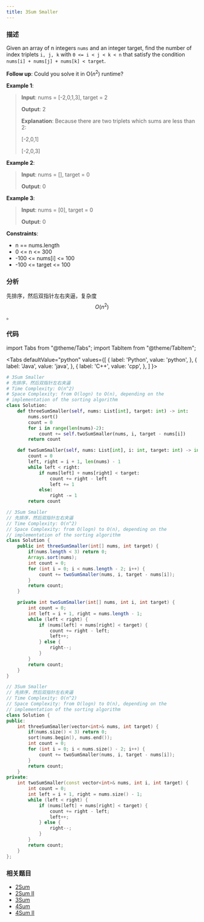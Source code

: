 ```yaml
---
title: 3Sum Smaller
---
```


### 描述

Given an array of n integers `nums` and an integer target, find the number of index triplets `i, j, k` with `0 <= i < j < k < n` that satisfy the condition `nums[i] + nums[j] + nums[k] < target`.

**Follow up**: Could you solve it in O($n^2$) runtime?

**Example 1**:

> **Input**: nums = [-2,0,1,3], target = 2
>
> **Output**: 2
>
> **Explanation**: Because there are two triplets which sums are less than 2:
>
> [-2,0,1]
>
> [-2,0,3]

**Example 2**:

> **Input**: nums = [], target = 0
>
> **Output**: 0

**Example 3**:

> **Input**: nums = [0], target = 0
>
> **Output**: 0

**Constraints**:

- n == nums.length
- 0 <= n <= 300
- -100 <= nums[i] <= 100
- -100 <= target <= 100

### 分析

先排序，然后双指针左右夹逼，复杂度 $$O(n^2)$$。

### 代码

import Tabs from "@theme/Tabs";
import TabItem from "@theme/TabItem";

<Tabs
defaultValue="python"
values={[
{ label: 'Python', value: 'python', },
{ label: 'Java', value: 'java', },
{ label: 'C++', value: 'cpp', },
]
}>
<TabItem value="python">

```python
# 3Sum Smaller
# 先排序，然后双指针左右夹逼
# Time Complexity: O(n^2)
# Space Complexity: from O(logn) to O(n), depending on the
# implementation of the sorting algorithm
class Solution:
    def threeSumSmaller(self, nums: List[int], target: int) -> int:
        nums.sort()
        count = 0
        for i in range(len(nums)-2):
            count += self.twoSumSmaller(nums, i, target - nums[i])
        return count

    def twoSumSmaller(self, nums: List[int], i: int, target: int) -> int:
        count = 0
        left, right = i + 1, len(nums) - 1
        while left < right:
            if nums[left] + nums[right] < target:
                count += right - left
                left += 1
            else:
                right -= 1
        return count
```

</TabItem>
<TabItem value="java">

```java
// 3Sum Smaller
// 先排序，然后双指针左右夹逼
// Time Complexity: O(n^2)
// Space Complexity: from O(logn) to O(n), depending on the
// implementation of the sorting algorithm
class Solution {
    public int threeSumSmaller(int[] nums, int target) {
        if(nums.length < 3) return 0;
        Arrays.sort(nums);
        int count = 0;
        for (int i = 0; i < nums.length - 2; i++) {
            count += twoSumSmaller(nums, i, target - nums[i]);
        }
        return count;
    }

    private int twoSumSmaller(int[] nums, int i, int target) {
        int count = 0;
        int left = i + 1, right = nums.length - 1;
        while (left < right) {
            if (nums[left] + nums[right] < target) {
                count += right - left;
                left++;
            } else {
                right--;
            }
        }
        return count;
    }
}
```

</TabItem>
<TabItem value="cpp">

```cpp
// 3Sum Smaller
// 先排序，然后双指针左右夹逼
// Time Complexity: O(n^2)
// Space Complexity: from O(logn) to O(n), depending on the
// implementation of the sorting algorithm
class Solution {
public:
    int threeSumSmaller(vector<int>& nums, int target) {
        if(nums.size() < 3) return 0;
        sort(nums.begin(), nums.end());
        int count = 0;
        for (int i = 0; i < nums.size() - 2; i++) {
            count += twoSumSmaller(nums, i, target - nums[i]);
        }
        return count;
    }
private:
    int twoSumSmaller(const vector<int>& nums, int i, int target) {
        int count = 0;
        int left = i + 1, right = nums.size() - 1;
        while (left < right) {
            if (nums[left] + nums[right] < target) {
                count += right - left;
                left++;
            } else {
                right--;
            }
        }
        return count;
    }
};
```

</TabItem>
</Tabs>

### 相关题目

- [2Sum](2sum.md)
- [2Sum II](2sum-ii.md)
- [3Sum](3sum.md)
- [4Sum](4sum.md)
- [4Sum II](4sum-ii.md)
